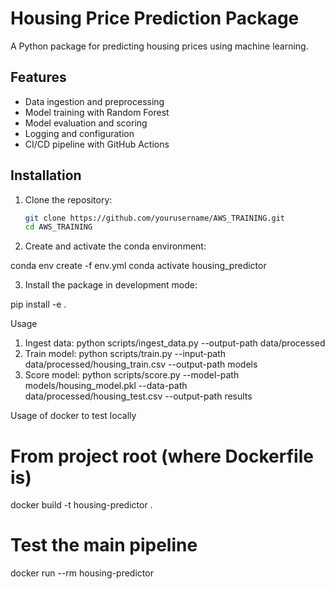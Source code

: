 # Housing Price Prediction Package

A Python package for predicting housing prices using machine learning.

## Features

- Data ingestion and preprocessing
- Model training with Random Forest
- Model evaluation and scoring
- Logging and configuration
- CI/CD pipeline with GitHub Actions

## Installation

1. Clone the repository:
   ```bash
   git clone https://github.com/yourusername/AWS_TRAINING.git
   cd AWS_TRAINING


2. Create and activate the conda environment:

conda env create -f env.yml
conda activate housing_predictor

3. Install the package in development mode:

pip install -e .


Usage
1. Ingest data:
python scripts/ingest_data.py --output-path data/processed
2. Train model:
python scripts/train.py --input-path data/processed/housing_train.csv --output-path models
3. Score model:
python scripts/score.py --model-path models/housing_model.pkl --data-path data/processed/housing_test.csv --output-path results

Usage of docker to test locally
# From project root (where Dockerfile is)
docker build -t housing-predictor .

# Test the main pipeline
docker run --rm housing-predictor